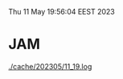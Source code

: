 Thu 11 May 19:56:04 EEST 2023
# JAM
<a href='./cache/202305/11_19.log'>./cache/202305/11_19.log</a>
